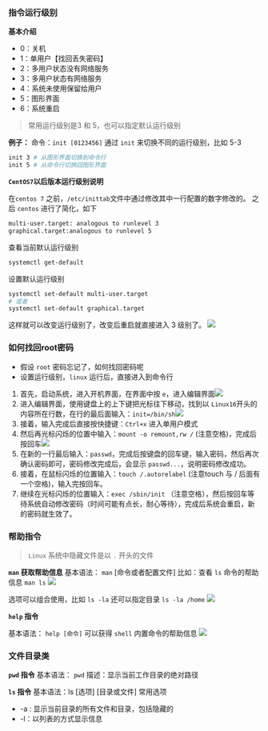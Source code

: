 ### 指令运行级别

**基本介绍**
- 0：关机
- 1：单用户【找回丢失密码】
- 2：多用户状态没有网络服务
- 3：多用户状态有网络服务
- 4：系统未使用保留给用户
- 5：图形界面
- 6：系统重启
>常用运行级别是3 和 5，也可以指定默认运行级别

**例子：**
命令：`init [0123456]`  通过 `init` 来切换不同的运行级别，比如 5-3
```bash
init 3 # 从图形界面切换到命令行
init 5 # 从命令行切换回图形界面
```

**`CentOS7`以后版本运行级别说明**

在`centos 7` 之前，`/etc/inittab`文件中通过修改其中一行配置的数字修改的。
之后 `centos` 进行了简化，如下

```bash
multi-user.target: analogous to runlevel 3
graphical.target:analogous to runlevel 5
```

查看当前默认运行级别
```bash
systemctl get-default
```

设置默认运行级别
```bash
systemctl set-default multi-user.target
# 或者
systemctl set-default graphical.target
```
这样就可以改变运行级别了，改变后重启就直接进入 3 级别了。
![](https://markdown-ft.oss-cn-shenzhen.aliyuncs.com/image-for-typora/20221107155417.png)

### 如何找回root密码

- 假设 `root` 密码忘记了，如何找回密码呢
- 设置运行级别，`linux` 运行后，直接进入到命令行

1. 首先，启动系统，进入开机界面，在界面中按 `e`，进入编辑界面![](https://markdown-ft.oss-cn-shenzhen.aliyuncs.com/image-for-typora/20221107160033.png)
2. 进入编辑界面，使用键盘上的上下键把光标往下移动，找到以 `Linux16`开头的内容所在行数，在行的最后面输入：`init=/bin/sh`![](https://markdown-ft.oss-cn-shenzhen.aliyuncs.com/image-for-typora/20221107160522.png)
3. 接着，输入完成后直接按快捷键：`Ctrl+x` 进入单用户模式
4. 然后再光标闪烁的位置中输入：`mount -o remount,rw /` (注意空格)，完成后按回车![](https://markdown-ft.oss-cn-shenzhen.aliyuncs.com/image-for-typora/20221107160825.png)
5. 在新的一行最后输入：`passwd`，完成后按键盘的回车键，输入密码，然后再次确认密码即可，密码修改完成后，会显示 `passwd...`，说明密码修改成功。
6. 接着，在鼠标闪烁的位置输入：`touch /.autorelabel` (注意touch 与 / 后面有一个空格)，输入完按回车。
7. 继续在光标闪烁的位置输入：`exec /sbin/init` （注意空格），然后按回车等待系统自动修改密码（时间可能有点长，耐心等待），完成后系统会重启，新的密码就生效了。

### 帮助指令
> `Linux` 系统中隐藏文件是以 `.` 开头的文件

**`man` 获取帮助信息**
基本语法： `man` [命令或者配置文件] 
比如：查看 `ls` 命令的帮助信息 `man ls`
![](https://markdown-ft.oss-cn-shenzhen.aliyuncs.com/image-for-typora/20221107162332.png)

选项可以组合使用，比如 `ls -la` 还可以指定目录 `ls -la /home`
![](https://markdown-ft.oss-cn-shenzhen.aliyuncs.com/image-for-typora/20221107162618.png)

**`help` 指令**

基本语法： `help [命令]` 可以获得 `shell` 内置命令的帮助信息
![](https://markdown-ft.oss-cn-shenzhen.aliyuncs.com/image-for-typora/20221107162818.png)


### 文件目录类

**`pwd` 指令**
基本语法： `pwd`
描述：显示当前工作目录的绝对路径

**`ls` 指令**
基本语法：ls [选项]  [目录或文件]
常用选项
- -a : 显示当前目录的所有文件和目录，包括隐藏的
- -l：以列表的方式显示信息

